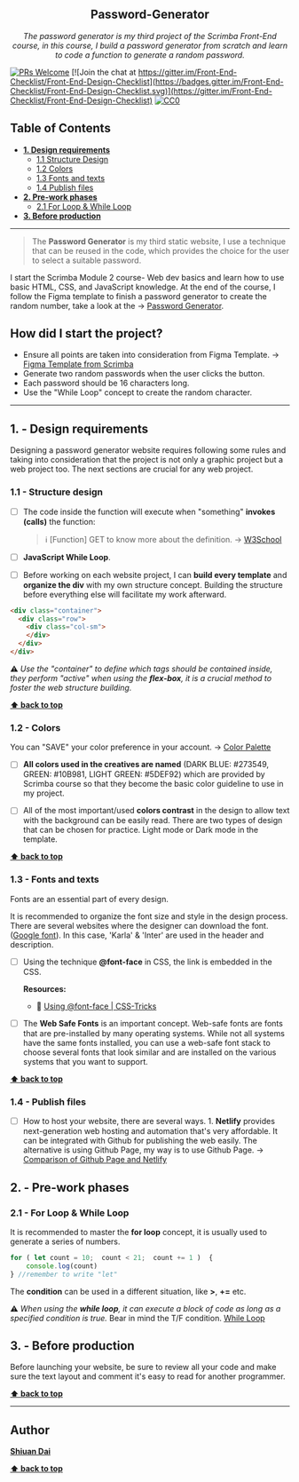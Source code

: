 <h2 align="center">Password-Generator</h2>

<p align="center">
  <em> The password generator is my third project of the Scrimba Front-End course, in this course, I build a password generator from scratch and learn to code a function to generate a random password.</em>
</p>

[![PRs Welcome](https://img.shields.io/badge/PRs-welcome-brightgreen.svg)](http://makeapullrequest.com) [![Join the chat at https://gitter.im/Front-End-Checklist/Front-End-Design-Checklist](https://badges.gitter.im/Front-End-Checklist/Front-End-Design-Checklist.svg)](https://gitter.im/Front-End-Checklist/Front-End-Design-Checklist) [![CC0](https://img.shields.io/badge/license-CC0-green.svg)](https://creativecommons.org/publicdomain/zero/1.0/)

## Table of Contents
* **[1. Design requirements](#1---design-requirements)**
	* [1.1 Structure Design](#11---grid-system)
	* [1.2 Colors](#12---colors)
	* [1.3 Fonts and texts](#13---fonts-and-texts)
	* [1.4 Publish files](#14---publish-files)
* **[2. Pre-work phases](#2---pre-work-phases)**
	* [2.1 For Loop & While Loop](#21---For--Loop--&--While--Loop)
* **[3. Before production](#3---before-production)**

---

> The **Password Generator** is my third static website, I use a technique that can be reused in the code, which provides the choice for the user to select a suitable password.

I start the Scrimba Module 2 course- Web dev basics and learn how to use basic HTML, CSS, and JavaScript knowledge. At the end of the course, I follow the Figma template to finish a password generator to create the random number, take a look at the → [Password Generator](https://shiuandai.github.io/Password-Generator/).

## How did I start the project?

* Ensure all points are taken into consideration from Figma Template. → [Figma Template from Scrimba](https://www.figma.com/file/NEj9JDycMjF3XKXq7swoc9/Random-Password-Generator-(New-version)?type=design&node-id=102-702&mode=design&t=13ZXwjZVDKEUibmD-0)
* Generate two random passwords when the user clicks the button.
* Each password should be 16 characters long.
* Use the "While Loop" concept to create the random character.

---

## 1. - Design requirements

Designing a password generator website requires following some rules and taking into consideration that the project is not only a graphic project but a web project too. The next sections are crucial for any web project.

### 1.1 - Structure design

* [ ] The code inside the function will execute when "something" **invokes (calls)** the function:
	> ℹ️ [Function] GET to know more about the definition. → [W3School](https://www.w3schools.com/js/js_functions.asp)

* [ ] **JavaScript While Loop**. 
* [ ] Before working on each website project, I can **build every template** and **organize the div** with my own structure concept. Building the structure before everything else will facilitate my work afterward.

```html
<div class="container">
  <div class="row">
    <div class="col-sm">
    </div>
  </div>
</div>
```

⚠️ *Use the "container" to define which tags should be contained inside, they perform "active" when using the **flex-box**, it is a crucial method to foster the web structure building.* 

**[⬆ back to top](#table-of-contents)**

### 1.2 - Colors

You can "SAVE" your color preference in your account. → [Color Palette](https://scrimba.com/links/hometown-palette)

* [ ] **All colors used in the creatives are named** (DARK BLUE: #273549, GREEN: #10B981, LIGHT GREEN: #5DEF92) which are provided by Scrimba course so that they become the basic color guideline to use in my project.

* [ ] All of the most important/used **colors contrast** in the design to allow text with the background can be easily read. There are two types of design that can be chosen for practice. Light mode or Dark mode in the template.

**[⬆ back to top](#table-of-contents)**

### 1.3 - Fonts and texts

Fonts are an essential part of every design.

It is recommended to organize the font size and style in the design process. There are several websites where the designer can download the font. ([Google font](https://fonts.google.com/)). In this case, 'Karla' & 'Inter' are used in the header and description.

* [ ] Using the technique **@font-face** in CSS, the link is embedded in the CSS. 

  __Resources:__
	* 📖 [Using @font-face | CSS-Tricks](https://css-tricks.com/snippets/css/using-font-face/)

* [ ] The **Web Safe Fonts** is an important concept. Web-safe fonts are fonts that are pre-installed by many operating systems. While not all systems have the same fonts installed, you can use a web-safe font stack to choose several fonts that look similar and are installed on the various systems that you want to support.

**[⬆ back to top](#table-of-contents)**


### 1.4 - Publish files

* [ ] How to host your website, there are several ways. 1. **Netlify** provides next-generation web hosting and automation that's very affordable. It can be integrated with Github for publishing the web easily. The alternative is using Github Page, my way is to use Github Page. → [Comparison of Github Page and Netlify](https://www.freecodecamp.org/news/publish-your-website-netlify-github/) 

## 2. - Pre-work phases

### 2.1 - For Loop & While Loop

It is recommended to master the **for loop** concept, it is usually used to generate a series of numbers.

```js
for ( let count = 10;  count < 21;  count += 1 )  {
    console.log(count)
} //remember to write "let"
```
The **condition** can be used in a different situation, like **>**, **+=** etc.

⚠️ *When using the **while loop**, it can execute a block of code as long as a specified condition is true.* Bear in mind the T/F condition. [While Loop](https://www.w3schools.com/js/js_loop_while.asp#gsc.tab=0)

## 3. - Before production

Before launching your website, be sure to review all your code and make sure the text layout and comment it's easy to read for another programmer.

**[⬆ back to top](#table-of-contents)**

---

## Author

**[Shiuan Dai](https://www.linkedin.com/in/shiuandai/)**

**[⬆ back to top](#table-of-contents)**


[6]:	https://guideguide.me/
[7]:	https://www.sketchapp.com/docs/canvas/rulers-guides-grids/
[8]:	https://getbootstrap.com/docs/4.0/layout/grid/
[9]:	http://flexboxgrid.com/
[10]: https://css-tricks.com/dont-overthink-it-grids/
[11]:	https://www.lifewire.com/aco-file-2619477
[16]:	http://bradfrost.com/blog/post/atomic-web-design/
[22]:	https://js.libhunt.com/
[23]:	https://bestof.js.org/
[28]:	https://gitter.im/Front-End-Checklist/Front-End-Design-Checklist

